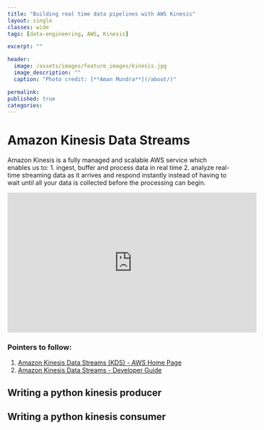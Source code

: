 ```yaml
---
title: "Building real time data pipelines with AWS Kinesis"
layout: single
classes: wide
tags: [data-engineering, AWS, Kinesis]

excerpt: ""

header:
  image: /assets/images/feature_images/kinesis.jpg
  image_description: ""
  caption: "Photo credit: [**Aman Mundra**](/about/)"

permalink:
published: true
categories: 
---
```


# Amazon Kinesis Data Streams

Amazon Kinesis is a fully managed and scalable AWS service which enables us to:
	1. ingest, buffer and process data in real time
	2. analyze real-time streaming data as it arrives and respond instantly instead of having to wait until all your data is collected before the processing can begin.


<iframe width="560" height="315" src="https://www.youtube.com/embed/MbEfiX4sMXc" frameborder="0" allow="accelerometer; autoplay; encrypted-media; gyroscope; picture-in-picture" allowfullscreen></iframe><br/>

### Pointers to follow:

1. [Amazon Kinesis Data Streams (KDS) - AWS Home Page](https://aws.amazon.com/kinesis/data-streams/)
2. [Amazon Kinesis Data Streams - Developer Guide](https://docs.aws.amazon.com/streams/latest/dev/kinesis-dg.pdf)



## Writing a python kinesis producer


## Writing a python kinesis consumer
